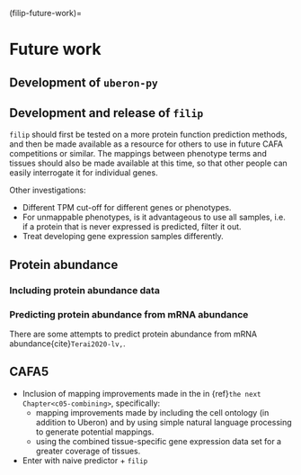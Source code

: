 (filip-future-work)=
# Future work

## Development of `uberon-py`
[//]: # (TODO: Add text-mining part to uberon-py and test on different data sets)

## Development and release of `filip`
[//]: # (TODO: Write - the above is out of date: show the roadmap, and mention continuing to validate - with new versions of GO, etc.)
`filip` should first be tested on a more protein function prediction methods, and then be made available as a resource for others to use in future CAFA competitions or similar. 
The mappings between phenotype terms and tissues should also be made available at this time, so that other people can easily interrogate it for individual genes.

Other investigations:
- Different TPM cut-off for different genes or phenotypes.
- For unmappable phenotypes, is it advantageous to use all samples, i.e. if a protein that is never expressed is predicted, filter it out.
- Treat developing gene expression samples differently.

## Protein abundance
### Including protein abundance data
[//]: # (TODO: Write)

### Predicting protein abundance from mRNA abundance
[//]: # (TODO: Write: there are loads more)
There are some attempts to predict protein abundance from mRNA abundance{cite}`Terai2020-lv,`. 

## CAFA5
[//]: # (TODO: Write: wait is it CAFA6 next?)
[//]: # (TODO: Aside about how naive works weirdly well)

- Inclusion of mapping improvements made in the in {ref}`the next Chapter<c05-combining>`, specifically:
    - mapping improvements made by including the cell ontology (in addition to Uberon) and by using simple natural language processing to generate potential mappings.
    - using the combined tissue-specific gene expression data set for a greater coverage of tissues.
- Enter with naive predictor + `filip` 
